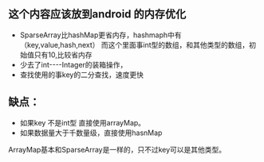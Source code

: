 

##  这个内容应该放到android 的内存优化

- SparseArray比hashMap更省内存，hashmaph中有（key,value,hash,next）
而这个里面事int型的数组，和其他类型的数组，初始值只有10,比较省内存
- 少去了int----Intager的装箱操作，
- 查找使用的事key的二分查找，速度更快

## 缺点：

- 如果key 不是int型  直接使用arrayMap。
- 如果数据量大于千数量级，直接使用hasnMap


ArrayMap基本和SparseArray是一样的，只不过key可以是其他类型。